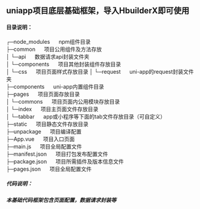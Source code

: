 ## uniapp项目底层基础框架，导入HbuilderX即可使用
#### 目录说明：
  ┌─node_modules                      &nbsp;&nbsp;&nbsp;&nbsp;&nbsp;npm组件目录  
  ├─common                            &nbsp;&nbsp;&nbsp;&nbsp;&nbsp;项目公用组件及方法存放  
  │  └─api                            &nbsp;&nbsp;&nbsp;&nbsp;&nbsp;数据请求api封装文件夹  
  │  └─components                     &nbsp;&nbsp;&nbsp;&nbsp;&nbsp;项目其他封装组件存放目录  
  │  └─css                            &nbsp;&nbsp;&nbsp;&nbsp;&nbsp;项目页面样式存放目录
  │  └─request                        &nbsp;&nbsp;&nbsp;&nbsp;&nbsp;uni-app的request封装文件夹  
  ├─components                        &nbsp;&nbsp;&nbsp;&nbsp;&nbsp;uni-app内置组件目录  
  ├─pages                             &nbsp;&nbsp;&nbsp;&nbsp;&nbsp;项目页面存放目录  
  │  └─commons                        &nbsp;&nbsp;&nbsp;&nbsp;&nbsp;项目页面内公用模块存放目录  
  │  └─index                          &nbsp;&nbsp;&nbsp;&nbsp;&nbsp;项目主页面文件存放目录  
  │  └─tabbar                         &nbsp;&nbsp;&nbsp;&nbsp;&nbsp;app或小程序等下面的tab文件存放目录（可自定义）  
  ├─static                            &nbsp;&nbsp;&nbsp;&nbsp;&nbsp;项目静态文件存放目录  
  ├─unpackage                         &nbsp;&nbsp;&nbsp;&nbsp;&nbsp;项目编译配置  
  ├─App.vue                           &nbsp;&nbsp;&nbsp;&nbsp;&nbsp;项目入口页面  
  ├─main.js                           &nbsp;&nbsp;&nbsp;&nbsp;&nbsp;项目全局配置文件  
  ├─manifest.json                     &nbsp;&nbsp;&nbsp;&nbsp;&nbsp;项目打包发布配置文件  
  ├─package.json                      &nbsp;&nbsp;&nbsp;&nbsp;&nbsp;项目所需插件及版本信息文件  
  ├─pages.json                        &nbsp;&nbsp;&nbsp;&nbsp;&nbsp;项目全局配置文件  

##### 代码说明：<br/>
##### 本基础代码框架包含页面配置，数据请求封装等

